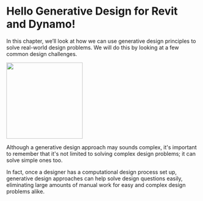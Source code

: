 # Hello Generative Design for Revit and Dynamo!

In this chapter, we’ll look at how we can use generative design principles to solve real-world design problems. We will do this by looking at a few common design challenges.

<img src="../.gitbook/assets/hellorefinery.png" style="width:200px;"/>

Although a generative design approach may sounds complex, it's important to remember that it's not limited to solving complex design problems; it can solve simple ones too. 

In fact, once a designer has a computational design process set up, generative design approaches can help solve design questions easily, eliminating large amounts of manual work for easy and complex design problems alike.

